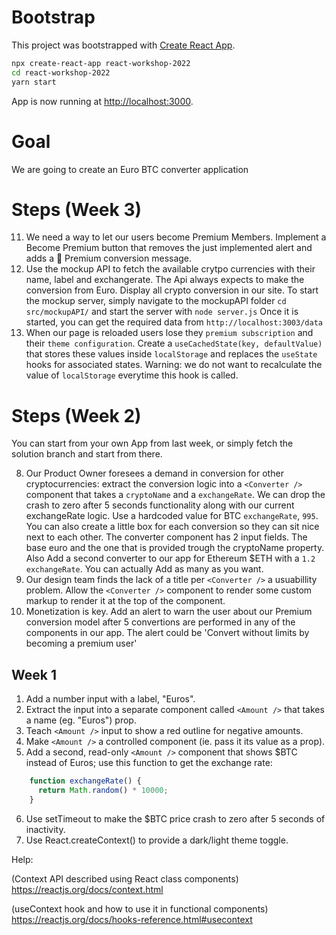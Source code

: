 # Bootstrap

This project was bootstrapped with [Create React App](https://github.com/facebook/create-react-app).

```sh
npx create-react-app react-workshop-2022
cd react-workshop-2022
yarn start
```
App is now running at [http://localhost:3000](http://localhost:3000).

# Goal

We are going to create an Euro BTC converter application

# Steps (Week 3)
11. We need a way to let our users become Premium Members. Implement a Become Premium button that removes the just implemented alert and adds a 💎 Premium conversion message.
12. Use the mockup API to fetch the available crytpo currencies with their name, label and exchangerate. The Api always expects to make the conversion from Euro. Display all crypto conversion in our site.
To start the mockup server, simply navigate to the mockupAPI folder `cd src/mockupAPI/` and start the server with `node server.js`
Once it is started, you can get the required data from `http://localhost:3003/data`
13. When our page is reloaded users lose they `premium subscription` and their `theme configuration`. Create a `useCachedState(key, defaultValue)` that stores these values inside `localStorage` and replaces the `useState` hooks for associated states. Warning: we do not want to recalculate the value of `localStorage` everytime this hook is called.


# Steps (Week 2)

You can start from your own App from last week, or simply fetch the solution branch and start from there. 

8. Our Product Owner foresees a demand in conversion for other cryptocurrencies: extract the conversion logic into a `<Converter />` component that takes a `cryptoName` and a `exchangeRate`. We can drop the crash to zero after 5 seconds functionality along with our current exchangeRate logic. Use a hardcoded value for BTC `exchangeRate`, `995`. You can also create a little box for each conversion so they can sit nice next to each other. The converter component has 2 input fields. The base euro and the one that is provided trough the cryptoName property. Also Add a second converter to our app for Ethereum \$ETH with a `1.2` `exchangeRate`. You can actually Add as many as you want.
9. Our design team finds the lack of a title per `<Converter />` a usuabillity problem. Allow the `<Converter />` component to render some custom markup to render it at the top of the component.
10. Monetization is key. Add an alert to warn the user about our Premium conversion model after 5 convertions are performed in any of the <Converter /> components in our app. The alert could be 'Convert without limits by becoming a premium user'

## Week 1

1. Add a number input with a label, "Euros".
2. Extract the input into a separate component called ```<Amount />``` that takes a name (eg. "Euros") prop.
3. Teach ```<Amount />``` input to show a red outline for negative amounts.
4. Make ```<Amount />``` a controlled component (ie. pass it its value as a prop).
5. Add a second, read-only ```<Amount />``` component that shows $BTC instead of Euros; use this function to get the exchange rate:
```javascript
    function exchangeRate() {
      return Math.random() * 10000;
    }
```
6. Use setTimeout to make the $BTC price crash to zero after 5 seconds of inactivity.
7. Use React.createContext() to provide a dark/light theme toggle.

Help:

(Context API described using React class components)
https://reactjs.org/docs/context.html

(useContext hook and how to use it in functional components)
https://reactjs.org/docs/hooks-reference.html#usecontext
